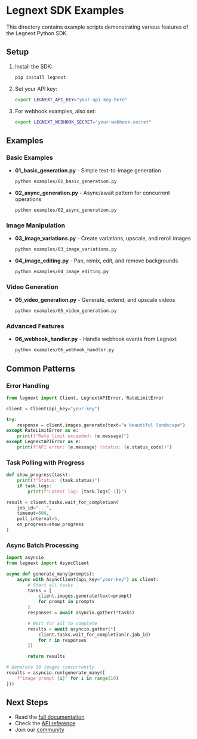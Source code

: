 # Legnext SDK Examples

This directory contains example scripts demonstrating various features of the Legnext Python SDK.

## Setup

1. Install the SDK:
   ```bash
   pip install legnext
   ```

2. Set your API key:
   ```bash
   export LEGNEXT_API_KEY="your-api-key-here"
   ```

3. For webhook examples, also set:
   ```bash
   export LEGNEXT_WEBHOOK_SECRET="your-webhook-secret"
   ```

## Examples

### Basic Examples

- **01_basic_generation.py** - Simple text-to-image generation
  ```bash
  python examples/01_basic_generation.py
  ```

- **02_async_generation.py** - Async/await pattern for concurrent operations
  ```bash
  python examples/02_async_generation.py
  ```

### Image Manipulation

- **03_image_variations.py** - Create variations, upscale, and reroll images
  ```bash
  python examples/03_image_variations.py
  ```

- **04_image_editing.py** - Pan, remix, edit, and remove backgrounds
  ```bash
  python examples/04_image_editing.py
  ```

### Video Generation

- **05_video_generation.py** - Generate, extend, and upscale videos
  ```bash
  python examples/05_video_generation.py
  ```

### Advanced Features

- **06_webhook_handler.py** - Handle webhook events from Legnext
  ```bash
  python examples/06_webhook_handler.py
  ```

## Common Patterns

### Error Handling

```python
from legnext import Client, LegnextAPIError, RateLimitError

client = Client(api_key="your-key")

try:
    response = client.images.generate(text="a beautiful landscape")
except RateLimitError as e:
    print(f"Rate limit exceeded: {e.message}")
except LegnextAPIError as e:
    print(f"API error: {e.message} (status: {e.status_code})")
```

### Task Polling with Progress

```python
def show_progress(task):
    print(f"Status: {task.status}")
    if task.logs:
        print(f"Latest log: {task.logs[-1]}")

result = client.tasks.wait_for_completion(
    job_id="...",
    timeout=600,
    poll_interval=5,
    on_progress=show_progress
)
```

### Async Batch Processing

```python
import asyncio
from legnext import AsyncClient

async def generate_many(prompts):
    async with AsyncClient(api_key="your-key") as client:
        # Start all tasks
        tasks = [
            client.images.generate(text=prompt)
            for prompt in prompts
        ]
        responses = await asyncio.gather(*tasks)

        # Wait for all to complete
        results = await asyncio.gather(*[
            client.tasks.wait_for_completion(r.job_id)
            for r in responses
        ])

        return results

# Generate 10 images concurrently
results = asyncio.run(generate_many([
    f"image prompt {i}" for i in range(10)
]))
```

## Next Steps

- Read the [full documentation](https://github.com/your-org/legnext-python/docs)
- Check the [API reference](https://legnext.ai/docs)
- Join our [community](https://legnext.ai/community)
